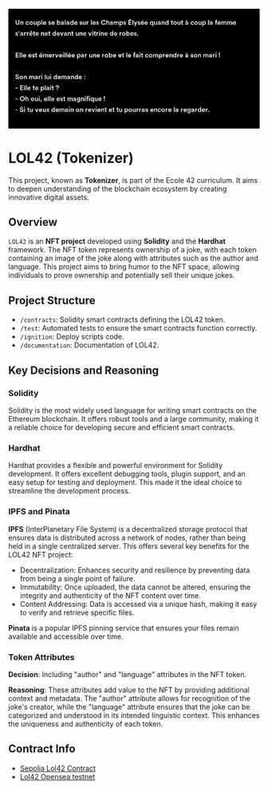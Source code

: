 ![LOL42 NFT](./jokes/00.png)

# LOL42 (Tokenizer)

This project, known as **Tokenizer**, is part of the Ecole 42 curriculum. It aims to deepen understanding of the blockchain ecosystem by creating innovative digital assets.

## Overview

`LOL42` is an **NFT project** developed using **Solidity** and the **Hardhat** framework. The NFT token represents ownership of a joke, with each token containing an image of the joke along with attributes such as the author and language. This project aims to bring humor to the NFT space, allowing individuals to prove ownership and potentially sell their unique jokes.

## Project Structure

- `/contracts`: Solidity smart contracts defining the LOL42 token.
- `/test`: Automated tests to ensure the smart contracts function correctly.
- `/ignition`: Deploy scripts code.
- `/documentation`: Documentation of LOL42.

## Key Decisions and Reasoning

### Solidity

Solidity is the most widely used language for writing smart contracts on the Ethereum blockchain. It offers robust tools and a large community, making it a reliable choice for developing secure and efficient smart contracts.

### Hardhat

Hardhat provides a flexible and powerful environment for Solidity development. It offers excellent debugging tools, plugin support, and an easy setup for testing and deployment. This made it the ideal choice to streamline the development process.

### IPFS and Pinata

**IPFS** (InterPlanetary File System) is a decentralized storage protocol that ensures data is distributed across a network of nodes, rather than being held in a single centralized server. This offers several key benefits for the LOL42 NFT project:

- Decentralization: Enhances security and resilience by preventing data from being a single point of failure.
- Immutability: Once uploaded, the data cannot be altered, ensuring the integrity and authenticity of the NFT content over time.
- Content Addressing: Data is accessed via a unique hash, making it easy to verify and retrieve specific files.

**Pinata** is a popular IPFS pinning service that ensures your files remain available and accessible over time.

### Token Attributes

**Decision**: Including "author" and "language" attributes in the NFT token.

**Reasoning**: These attributes add value to the NFT by providing additional context and metadata. The "author" attribute allows for recognition of the joke's creator, while the "language" attribute ensures that the joke can be categorized and understood in its intended linguistic context. This enhances the uniqueness and authenticity of each token.

## Contract Info

- [Sepolia Lol42 Contract](https://sepolia.etherscan.io/address/0xB6547E90406447A8eA2Dc5BdBaDD016AB066aBd4)
- [Lol42 Opensea testnet](https://testnets.opensea.io/fr/collection/lol42-1)
